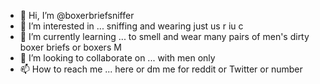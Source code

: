 - 👋 Hi, I’m @boxerbriefsniffer
- 👀 I’m interested in ... sniffing and wearing just us r iu c
- 🌱 I’m currently learning ... to smell and wear many pairs of men's  dirty boxer briefs or boxers 
M
- 💞️ I’m looking to collaborate on ... with men only 
- 📫 How to reach me ... here or dm me for reddit or Twitter or number 

<!---
boxerbriefsniffer/boxerbriefsniffer is a ✨ special ✨ repository because its `README.md` (this file) appears on your GitHub profile.
You can click the Preview link to take a look at your changes.
--->
